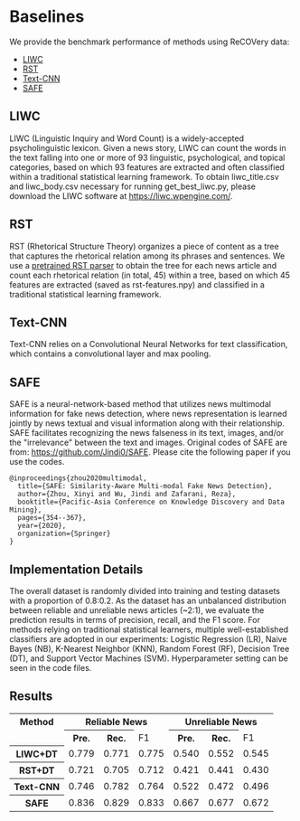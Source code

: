 # Baselines
We provide the benchmark performance of methods using ReCOVery data:
- [LIWC](https://repositories.lib.utexas.edu/bitstream/handle/2152/31333/LIWC2015_LanguageManual.pdf?Sequence=3)
- [RST](https://www.aclweb.org/anthology/P14-1002.pdf)
- [Text-CNN](https://www.aclweb.org/anthology/D14-1181.pdf)
- [SAFE](https://arxiv.org/pdf/2003.04981.pdf)

## LIWC
LIWC (Linguistic Inquiry and Word Count) is a widely-accepted psycholinguistic lexicon. Given a news story, LIWC can count the words in the text falling into one or more of 93 linguistic, psychological, and topical categories, based on which 93 features are extracted and often classified within a traditional statistical learning framework. To obtain liwc_title.csv and liwc_body.csv necessary for running get_best_liwc.py, please download the LIWC software at https://liwc.wpengine.com/.

## RST
RST (Rhetorical Structure Theory) organizes a piece of content as a tree that captures the rhetorical relation among its phrases and sentences. We use a [pretrained RST parser](https://github.com/jiyfeng/DPLP}) to obtain the tree for each news article and count each rhetorical relation (in total, 45) within a tree, based on which 45 features are extracted (saved as rst-features.npy) and classified in a traditional statistical learning framework.

## Text-CNN
Text-CNN relies on a Convolutional Neural Networks for text classification, which contains a convolutional layer and max pooling.

## SAFE
SAFE is a neural-network-based method that utilizes news multimodal information for fake news detection, where news representation is learned jointly by news textual and visual information along with their relationship. SAFE facilitates recognizing the news falseness in its text, images, and/or the "irrelevance" between the text and images. Original codes of SAFE are from: https://github.com/Jindi0/SAFE. Please cite the following paper if you use the codes.
```
@inproceedings{zhou2020multimodal,
  title={SAFE: Similarity-Aware Multi-modal Fake News Detection},
  author={Zhou, Xinyi and Wu, Jindi and Zafarani, Reza},
  booktitle={Pacific-Asia Conference on Knowledge Discovery and Data Mining},
  pages={354--367},
  year={2020},
  organization={Springer}
}
```

## Implementation Details
The overall dataset is randomly divided into training and testing datasets with a proportion of 0.8:0.2. As the dataset has an unbalanced distribution between reliable and unreliable news articles (~2:1), we evaluate the prediction results in terms of precision, recall, and the F1 score. For methods relying on traditional statistical learners, multiple well-established classifiers are adopted in our experiments: Logistic Regression (LR), Naive Bayes (NB), K-Nearest Neighbor (KNN), Random Forest (RF), Decision Tree (DT), and Support Vector Machines (SVM). Hyperparameter setting can be seen in the code files.

## Results

<table style="width:100%">
  <tr>
    <th>Method</th>
    <th colspan="3">Reliable News</th>
    <th colspan="3">Unreliable News</th>
  </tr>
  <tr>
    <td></td>
    <th>Pre.</th>
    <th>Rec.</th>
    <td>F1</td>
    <th>Pre.</th>
    <th>Rec.</th>
    <td>F1</td>
  </tr>
  <tr>
    <th>LIWC+DT</td>
    <td>0.779</td>
    <td>0.771</td>
    <td>0.775</td>
    <td>0.540</td>
    <td>0.552</td>
    <td>0.545</td>
  </tr>
  <tr>
    <th>RST+DT</td>
    <td>0.721</td>
    <td>0.705</td>
    <td>0.712</td>
    <td>0.421</td>
    <td>0.441</td>
    <td>0.430</td>
  </tr>
    <tr>
    <th>Text-CNN</td>
    <td>0.746</td>
    <td>0.782</td>
    <td>0.764</td>
    <td>0.522</td>
    <td>0.472</td>
    <td>0.496</td>
  </tr>
    <tr>
    <th>SAFE</td>
    <td>0.836</td>
    <td>0.829</td>
    <td>0.833</td>
    <td>0.667</td>
    <td>0.677</td>
    <td>0.672</td>
  </tr>
  
</table>

